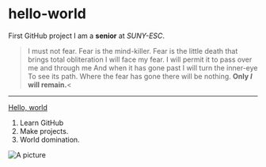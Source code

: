 # hello-world
First GitHub project
I am a **senior** at *SUNY-ESC*. 
>I must not fear.
>Fear is the mind-killer.
>Fear is the little death that brings total obliteration
>I will face my fear.
>I will permit it to pass over me and through me
>And when it has gone past I will turn the inner-eye
>To see its path. Where the fear has gone there will be nothing.
>**Only *I* will remain.**<

---
[Hello, world](https://dunenovels.com/)

1. Learn GitHub
2. Make projects.
3. World domination.

![A picture](https://cdn.thetealmango.com/wp-content/uploads/2021/10/image_1075.png)
